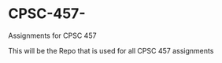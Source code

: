 # CPSC-457-
Assignments for CPSC 457


This will be the Repo that is used for all CPSC 457 assignments
